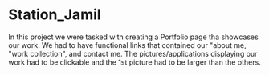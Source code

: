 # Station_Jamil

In this project we were tasked with creating a Portfolio page tha showcases our work. We had to have functional links that contained our "about me, "work collection", and contact me. The pictures/applications displaying our work had to be clickable and the 1st picture had to be larger than the others. 